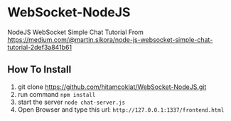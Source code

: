 # WebSocket-NodeJS
NodeJS WebSocket Simple Chat Tutorial From https://medium.com/@martin.sikora/node-js-websocket-simple-chat-tutorial-2def3a841b61

## How To Install

1. git clone https://github.com/hitamcoklat/WebSocket-NodeJS.git
2. run command `npm install` 
3. start the server `node chat-server.js`
4. Open Browser and type this url: `http://127.0.0.1:1337/frontend.html`